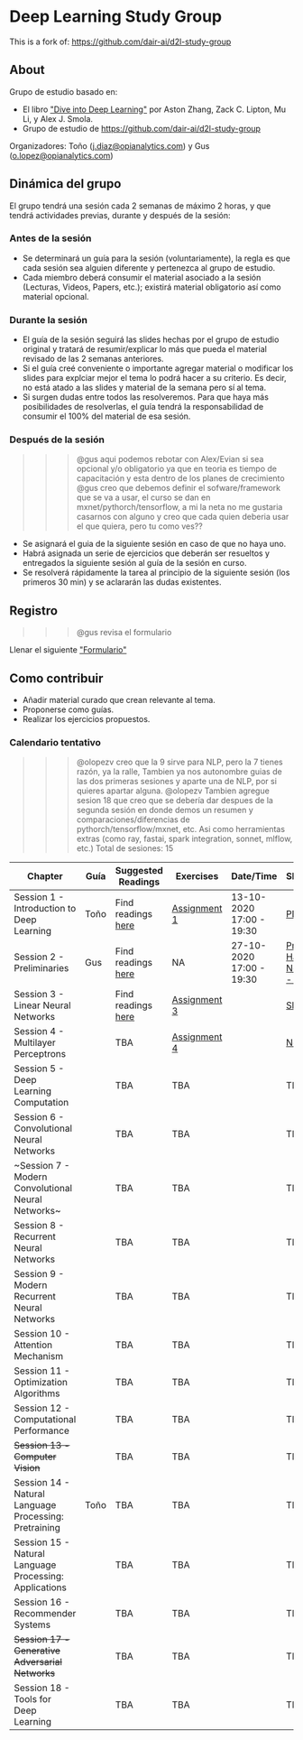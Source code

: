 # Deep Learning Study Group
This is a fork of: https://github.com/dair-ai/d2l-study-group
## About
Grupo de estudio basado en: 
- El libro ["Dive into Deep Learning"](https://d2l.ai/index.html) por Aston Zhang, Zack C. Lipton, Mu Li, y Alex J. Smola.
- Grupo de estudio de https://github.com/dair-ai/d2l-study-group

Organizadores: Toño (j.diaz@opianalytics.com) y Gus (o.lopez@opianalytics.com)

## Dinámica del grupo
El grupo tendrá una sesión cada 2 semanas de máximo 2 horas, y que tendrá actividades previas, durante y después de la sesión:

### Antes de la sesión
- Se determinará un guía para la sesión (voluntariamente), la regla es que cada sesión sea alguien diferente y pertenezca al grupo de estudio. 
- Cada miembro deberá consumir el material asociado a la sesión (Lecturas, Videos, Papers, etc.); existirá material obligatorio así como material opcional.

### Durante la sesión
- El guía de la sesión seguirá las slides hechas por el grupo de estudio original y tratará de resumir/explicar lo más que pueda el material revisado de las 2 semanas anteriores.
- Si el guía creé conveniente o importante agregar material o modificar los slides para explciar mejor el tema lo podrá hacer a su criterio. Es decir, no está atado a las slides y material de la semana pero sí al tema.
- Si surgen dudas entre todos las resolveremos. Para que haya más posibilidades de resolverlas, el guía tendrá la responsabilidad de consumir el 100% del material de esa sesión.

### Después de la sesión
>>> @gus aqui podemos rebotar con Alex/Evian si sea opcional y/o obligatorio ya que en teoria es tiempo de capacitación y esta dentro de los planes de crecimiento
>>> @gus creo que debemos definir el sofware/framework que se va a usar, el curso se dan en mxnet/pythorch/tensorflow, a mi la neta no me gustaria casarnos con alguno y creo que cada quien deberia usar el que quiera, pero tu como ves??
- Se asignará el guia de la siguiente sesión en caso de que no haya uno.
- Habrá asignada un serie de ejercicios que deberán ser resueltos y entregados la siguiente sesión al guía de la sesión en curso. 
- Se resolverá rápidamente la tarea al principio de la siguiente sesión (los primeros 30 min) y se aclararán las dudas existentes.

## Registro
>>> @gus revisa el formulario

Llenar el siguiente ["Formulario"](https://forms.gle/pMHcyafX4U5QAgMw7)

## Como contribuir 
- Añadir material curado que crean relevante al tema.
- Proponerse como guías.
- Realizar los ejercicios propuestos.

### Calendario tentativo
>>> @olopezv creo que la 9 sirve para NLP, pero la 7 tienes razón, ya la ralle, Tambien ya nos autonombre guias de las dos primeras sesiones y aparte una de NLP, por si quieres apartar alguna.
>>> @olopezv Tambien agregue sesion 18 que creo que se debería dar despues de la segunda sesión en donde demos un resumen y comparaciones/diferencias de pythorch/tensorflow/mxnet, etc. Asi como herramientas extras (como ray, fastai, spark integration, sonnet, mlflow, etc.)
Total de sesiones: 15

| Chapter                                                  | Guía | Suggested Readings                                                                                   | Exercises                                                                                                | Date/Time                | Slides/Notebook                                                                                                                                                                                                                           | Recording                                              |
| -------------------------------------------------------- | ---- | ---------------------------------------------------------------------------------------------------- | -------------------------------------------------------------------------------------------------------- | ------------------------ | ----------------------------------------------------------------------------------------------------------------------------------------------------------------------------------------------------------------------------------------- | ------------------------------------------------------ |
| Session 1 - Introduction to Deep Learning                | Toño | Find readings [here](https://github.com/jadm-opi/d2l-study-group/blob/master/readings/section-01.md) | [Assignment 1](https://github.com/dair-ai/d2l-study-group/blob/master/exercises/section-01.md)           | 13-10-2020 17:00 - 19:30 | [PDF](https://github.com/dair-ai/d2l-study-group/blob/master/slides/Session%201%20-%20Introduction%20to%20Deep%20Learning%20-%20Dive%20into%20Deep%20Learning%20Study%20Group.pdf)                                                        | [YouTube](https://www.youtube.com/watch?v=xS3_b0BsSes) |
| Session 2 - Preliminaries                                | Gus  | Find readings [here](https://github.com/jadm-opi/d2l-study-group/blob/master/readings/section-02.md) | NA                                                                                                       | 27-10-2020 17:00 - 19:30 | [Preliminaries](https://colab.research.google.com/drive/1a_1pTRPToTXMuLDxzEbdsGTws_AXOY4U?usp=sharing), [Hacking Guide to Neural Networks - Draft](https://colab.research.google.com/drive/1m0lNJ9n8LUXHHU4pOLrZZjSMjoeRKCrN?usp=sharing) | [YouTube](https://youtu.be/RyNM1PdgFUQ)                |
| Session 3 - Linear Neural Networks                       |      | Find readings [here](https://github.com/jadm-opi/d2l-study-group/blob/master/readings/section-03.md) | [Assignment 3](https://github.com/dair-ai/d2l-study-group/blob/master/exercises/section-03.md)           |                          | [Slides](https://github.com/dair-ai/d2l-study-group/blob/master/slides/Session%203%20-%20Linear%20Neural%20Networks.pdf), [Notebook](https://colab.research.google.com/drive/1tqdWN073CUxk-Fikcg42ATnjYr3kxfCR?usp=sharing)               | [YouTube](https://youtu.be/OFo85Zq3taU)                |
| Session 4 - Multilayer Perceptrons                       |      | TBA                                                                                                  | [Assignment 4](https://github.com/dair-ai/d2l-study-group/blob/master/exercises/section-04.md)           |                          | [Notebook](https://colab.research.google.com/drive/1ybr2gkjePOIm4rNQDUL-jpGq4bplHr1N?usp=sharing), [Slides](https://github.com/dair-ai/d2l-study-group/blob/master/slides/Section%204%20-%20Multilayer%20perceptrons.pdf)                 | [YouTube](https://youtu.be/ABWUlfMpDt8)                |
| Session 5 - Deep Learning Computation                    |      | TBA                                                                                                  | TBA                                                                                                      |                          | TBA                                                                                                                                                                                                                                       | TBA                                                    |
| Session 6 - Convolutional Neural Networks                |      | TBA                                                                                                  | TBA                                                                                                      |                          | TBA                                                                                                                                                                                                                                       | TBA                                                    |
| ~Session 7 - Modern Convolutional Neural Networks~       |      | TBA                                                                                                  | TBA                                                                                                      |                          | TBA                                                                                                                                                                                                                                       | TBA                                                    |
| Session 8 - Recurrent Neural Networks                    |      | TBA                                                                                                  | TBA                                                                                                      |                          | TBA                                                                                                                                                                                                                                       | TBA                                                    |
| Session 9 - Modern Recurrent Neural Networks             |      | TBA                                                                                                  | TBA                                                                                                      |                          | TBA                                                                                                                                                                                                                                       | TBA                                                    |
| Session 10 - Attention Mechanism                         |      | TBA                                                                                                  | TBA                                                                                                      |                          | TBA                                                                                                                                                                                                                                       | TBA                                                    |
| Session 11 - Optimization Algorithms                     |      | TBA                                                                                                  | TBA                                                                                                      |                          | TBA                                                                                                                                                                                                                                       | TBA                                                    |
| Session 12 - Computational Performance                   |      | TBA                                                                                                  | TBA                                                                                                      |                          | TBA                                                                                                                                                                                                                                       | TBA                                                    |
| ~~Session 13 - Computer Vision~~                         |      | TBA                                                                                                  | TBA                                                                                                      |                          | TBA                                                                                                                                                                                                                                       | TBA                                                    |
| Session 14 - Natural Language Processing: Pretraining    | Toño | TBA                                                                                                  | TBA                                                                                                      |                          | TBA                                                                                                                                                                                                                                       | TBA                                                    |
| Session 15 - Natural Language Processing: Applications   |      | TBA                                                                                                  | TBA                                                                                                      |                          | TBA                                                                                                                                                                                                                                       | TBA                                                    |
| Session 16 - Recommender Systems                         |      | TBA                                                                                                  | TBA                                                                                                      |                          | TBA                                                                                                                                                                                                                                       | TBA                                                    |
| ~~Session 17 - Generative Adversarial Networks~~         |      | TBA                                                                                                  | TBA                                                                                                      |                          | TBA                                                                                                                                                                                                                                       | TBA                                                    |
| Session 18 - Tools for Deep Learning                     |      | TBA                                                                                                  | TBA                                                                                                      |                          | TBA                                                                                                                                                                                                                               | TBA                                                    |

